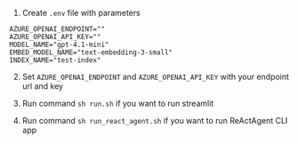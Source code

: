 1) Create `.env` file with parameters
```
AZURE_OPENAI_ENDPOINT=""
AZURE_OPENAI_API_KEY=""
MODEL_NAME="gpt-4.1-mini"
EMBED_MODEL_NAME="text-embedding-3-small"
INDEX_NAME="test-index"
```

2) Set `AZURE_OPENAI_ENDPOINT` and `AZURE_OPENAI_API_KEY` with your endpoint url and key

3) Run command `sh run.sh` if you want to run streamlit
4) Run command `sh run_react_agent.sh` if you want to run ReActAgent CLI app
